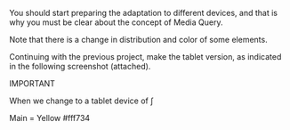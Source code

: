 You should start preparing the adaptation to different devices,
and that is why you must be clear about the concept of Media Query.

Note that there is a change in distribution and color of some elements.

Continuing with the previous project, make the tablet version,
as indicated in the following screenshot (attached).

IMPORTANT

When we change to a tablet device of ∫

Main = Yellow #fff734
